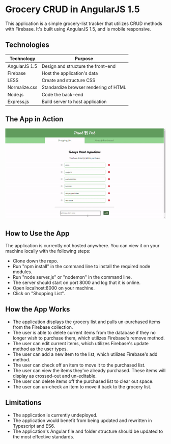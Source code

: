 # Grocery CRUD in AngularJS 1.5

This application is a simple grocery-list tracker that utilizes CRUD methods with Firebase. It's built using AngularJS 1.5, and is mobile responsive.

## Technologies
Technology | Purpose
---- | ----
AngularJS 1.5 | Design and structure the front-end
Firebase | Host the application's data
LESS | Create and structure CSS 
Normalize.css | Standardize browser rendering of HTML
Node.js | Code the back-end
Express.js | Build server to host application

## The App in Action

![GIF of Grocery CRUD](./screencast.gif)

## How to Use the App
The application is currently not hosted anywhere. You can view it on your machine locally with the following steps: 

* Clone down the repo.
* Run "npm install" in the command line to install the required node modules.
* Run "node server.js" or "nodemon" in the command line. 
* The server should start on port 8000 and log that it is online.
* Open localhost:8000 on your machine.
* Click on "Shopping List".

## How the App Works
* The application displays the grocery list and pulls un-purchased items from the Firebase collection.
* The user is able to delete current items from the database if they no longer wish to purchase them, which utilizes Firebase's remove method.
* The user can edit current items, which utilizes Firebase's update method as the user types.
* The user can add a new item to the list, which utilizes Firebase's add method.
* The user can check off an item to move it to the purchased list.
* The user can view the items they've already purchased. These items will display as crossed-out and un-editable.
* The user can delete items off the purchased list to clear out space.
* The user can un-check an item to move it back to the grocery list.

## Limitations
* The application is currently undeployed.
* The application would benefit from being updated and rewritten in Typescript and ES6.
* The application's Angular file and folder structure should be updated to the most effective standards.
